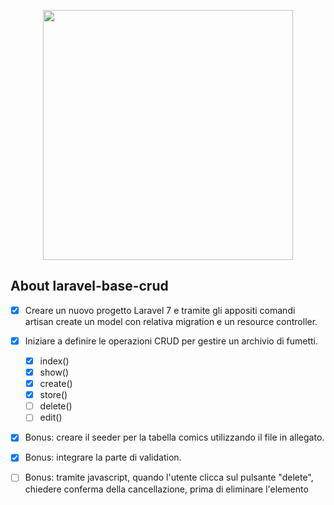 <p align="center"><a href="https://laravel.com" target="_blank"><img src="https://raw.githubusercontent.com/laravel/art/master/logo-lockup/5%20SVG/2%20CMYK/1%20Full%20Color/laravel-logolockup-cmyk-red.svg" width="400"></a></p>


## About laravel-base-crud

- [X] Creare un nuovo progetto Laravel 7 e tramite gli appositi comandi artisan create un model con relativa migration e un resource controller.
- [X] Iniziare a definire le operazioni CRUD per gestire un archivio di fumetti.
  
  - [X] index()      
  - [X] show()
  - [X] create()
  - [X] store()
  - [ ] delete()
  - [ ] edit()
       
- [X] Bonus: creare il seeder per la tabella comics utilizzando il file in allegato.
- [X] Bonus: integrare  la parte di validation.
- [ ] Bonus: tramite javascript, quando l'utente clicca sul pulsante "delete", chiedere conferma della cancellazione, prima di eliminare l'elemento


